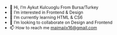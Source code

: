 - 👋 Hi, I’m Aykut Kulcuoglu From Bursa/Turkey
- 👀 I’m interested in Frontend & Design
- 🌱 I’m currently learning HTML & CS6
- 💞️ I’m looking to collaborate on Design and Frontend
- 📫 How to reach me maimaiix16@gmail.com 
